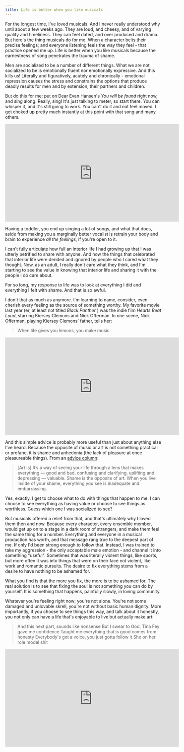 ```yaml
---
title: Life is better when you like musicals
---
```


For the longest time, I've loved musicals. And I never really understood why until about a few weeks ago. They are loud, and cheesy, and of varying quality and timeliness. They can feel dated, and over produced and drama. But here's the thing musicals do for me. When a character belts their precise feelings; and everyone listening feels the way they feel - that practice opened me up. Life is better when you like musicals because the earnestness of song penetrates the trauma of shame. 

Men are socialized to be a number of different things. What we are not socialized to be is emotionally fluent nor emotionally expressive. And this kills us! Literally and figuratively, acutely and chronically - emotional repression causes the stress and constrains the options that produce deadly results for men and by extension, their partners and children. 

But do this for me: put on Dear Evan Hansen's *You will be found* right now, and sing along. Really, sing! It's just talking to meter, so start there.  You can whisper it, and it's still going to work.
You can't do it and not feel moved. I get choked up pretty much instantly at this point with that song and many others. 

<iframe width="560" height="315" src="https://www.youtube.com/embed/mSfH2AuhXfw" frameborder="0" allow="accelerometer; autoplay; encrypted-media; gyroscope; picture-in-picture" allowfullscreen></iframe>

Having a toddler, you end up singing a lot of songs, and what that does, aside from making you a marginally better vocalist is retrain your body and brain to experience *all the feelings*, if you're open to it. 

I can't fully articulate how full an interior life I had growing up that I was utterly petrified to share with anyone. And how the things that celebrated that interior life were derided and ignored by people who I cared what they thought. Now, as an adult, I really don't care what they think, and I'm starting to see the value in knowing that interior life and sharing it with the people I do care about. 

For so long, my response to life was to look at everything I did and everything I felt with shame. And that is so awful.  

I don't that as much as anymore.  I'm learning to name, consider, even cherish every feeling as the source of something worthy.  My favorite movie last year (er, at least not titled *Black Panther* ) was the indie film *Hearts Beat Loud*, starring Kiersey Clemons and Nick Offerman. In one scene, Nick Offerman, playing Kiersey Clemons' father, tells her: 

> When life gives you lemons, you make music. 

<iframe width="560" height="315" src="https://www.youtube.com/embed/cyyycdC0Amk" frameborder="0" allow="accelerometer; autoplay; encrypted-media; gyroscope; picture-in-picture" allowfullscreen></iframe>

And this simple advice is probably more useful than just about anything else I've heard. Because the opposite of music or art is not something practical or profane, it is shame and anhedonia (the lack of pleasure at once pleasureable things). From an [advice column](https://www.thecut.com/2018/11/im-broke-and-friendless-and-ive-wasted-my-whole-life.html?_ga=2.133987214.1854493967.1544706156-10559497.1543243692):

> [Art is] It’s a way of seeing your life through a lens that makes everything — good and bad, confusing and clarifying, uplifting and depressing — valuable. Shame is the opposite of art. When you live inside of your shame, everything you see is inadequate and embarrassing. 

Yes, exactly. I get to choose what to do with things that happen to me. I can choose to see everything as having value or choose to see things as worthless. Guess which one I was socialized to see?

But musicals offered a relief from that, and that's ultimately why I loved them then and now. Because every character, every ensemble member, would get up on to a stage in a dark room of strangers, and make them feel the same thing for a number.  Everything and everyone in a musical production has worth, and that message rang true to the deepest part of me. If only I'd been strong enough to follow that.  Instead, I was trained to take my aggression - the only acceptable male emotion - and channel it into something "useful".  Sometimes that was literally violent things, like sports, but more often it was into things that were on their face not violent, like work and romantic pursuits.  The desire to fix everything stems from a desire to have nothing to be ashamed for. 

What you find is that the more you fix, the more is to be ashamed for. The real solution is to see that fixing the soul is not something you can do by yourself. It is something that happens, painfully slowly, in loving community. 

Whatever you're feeling right now; you're not alone. You're not some damaged and unlovable skrell, you're not without basic human dignity. More importantly, if you choose to see things this way, and talk about it honestly, you not only can have a life that's enjoyable to live but actually make art: 

> And this next part, sounds like nonsense 
> But I swear to God, Tina Fey gave me confidence
> Taught me everything that is good comes from honesty
> Everybody's got a voice, you just gotta follow it
> She on her role model shit

<iframe width="560" height="315" src="https://www.youtube.com/embed/7-AGnbm7Ul4" frameborder="0" allow="accelerometer; autoplay; encrypted-media; gyroscope; picture-in-picture" allowfullscreen></iframe>